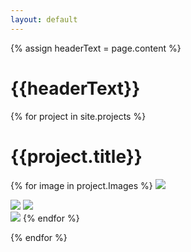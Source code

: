 ```yaml
---
layout: default
---
```


<div class="header-imager">
  {% assign headerText = page.content %}
  <div class="header-text">
    <h1>{{headerText}}</h1>
  </div>
</div>

{% for project in site.projects %}
  <h1 class="project-title">{{project.title}}</h1>

  {% for image in project.Images %}
    <img src="{{image.Fullwidth-image}}">
    <div class="flex left-right">
      <img src="{{image.Half-left-image}}">
      <img src="{{image.Half-right-image}}">
    </div>
    <img src="{{image.Image}}">
  {% endfor %}

{% endfor %}
